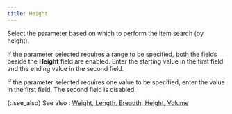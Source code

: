 ```yaml
---
title: Height
---
```



Select the parameter based on which to perform the item search (by height).


If the parameter selected requires a range to be specified, both the  fields beside the **Height** field  are enabled. Enter the starting value in the first field and the ending  value in the second field.


If the parameter selected requires one value to be specified, enter  the value in the first field. The second field is disabled.


{:.see_also}
See also
: [Weight,  Length, Breadth, Height, Volume](JavaScript:RelatedTopics1.Click())<!--Metadata type="DesignerControl" startspan
<object CLASSID="clsid:ADB880A6-D8FF-11CF-9377-00AA003B7A11"
	ID=RelatedTopics1
	TYPE="application/x-oleobject">
</object>-->

<object classid="clsid:ADB880A6-D8FF-11CF-9377-00AA003B7A11" id="RelatedTopics1" type="application/x-oleobject"> 
 <param name="Command" value="Related Topics">
<param name="Window" value="second">
<param name="Item1" value="Weight, Length, Breadth, 
Height, Volume;{{site.mi_chm}}/finding-items/find-item-details/more-choice-details/weight_length_breadth_height_volume_find_item_content.html">
</object><!--Metadata type="DesignerControl" endspan-->
